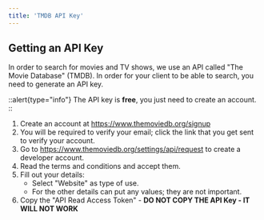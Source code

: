 ```yaml
---
title: 'TMDB API Key'
---
```


## Getting an API Key
In order to search for movies and TV shows, we use an API called "The Movie Database" (TMDB). In order for your client to be able to search, you need to generate an API key.

::alert{type="info"}
The API key is **free**, you just need to create an account.
::

1. Create an account at https://www.themoviedb.org/signup
1. You will be required to verify your email; click the link that you get sent to verify your account.
1. Go to https://www.themoviedb.org/settings/api/request to create a developer account.
1. Read the terms and conditions and accept them.
1. Fill out your details:
    - Select "Website" as type of use.
    - For the other details can put any values; they are not important. 
1. Copy the "API Read Access Token" - **DO NOT COPY THE API Key - IT WILL NOT WORK**